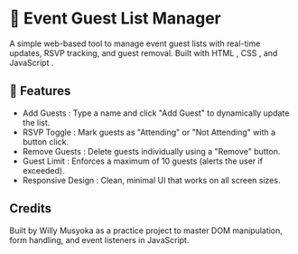 # 🎉 Event Guest List Manager
A simple web-based tool to manage event guest lists with real-time updates, RSVP tracking, and guest removal. Built with HTML , CSS , and JavaScript .

## 🌟 Features
- Add Guests : Type a name and click "Add Guest" to dynamically update the list.
- RSVP Toggle : Mark guests as "Attending" or "Not Attending" with a button click.
- Remove Guests : Delete guests individually using a "Remove" button.
- Guest Limit : Enforces a maximum of 10 guests (alerts the user if exceeded).
- Responsive Design : Clean, minimal UI that works on all screen sizes.

## Credits
Built by Willy Musyoka as a practice project to master DOM manipulation, form handling, and event listeners in JavaScript.
